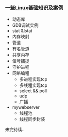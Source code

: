 ### 一些Linux基础知识及案例

- 动态库
- GDB调试实例
- stat &lstat
- 内存映射
- 管道
- 有名管道
- 共享内存
- 信号捕捉
- 守护进程
- 网络编程
  - 多进程实现tcp
  - 多线程实现tcp
  - select && poll
  - udp
  - 广播
- mywebserver
  - 线程池
  - 线程同步封装

未完待续..
